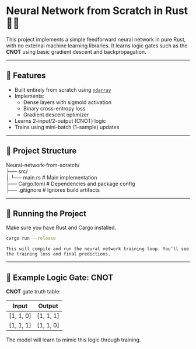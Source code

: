 # Neural Network from Scratch in Rust 🧠🦀

This project implements a simple feedforward neural network in pure Rust, with no external machine learning libraries. It learns logic gates such as the **CNOT**  using basic gradient descent and backpropagation.

---

## 🔧 Features

- Built entirely from scratch using [`ndarray`](https://docs.rs/ndarray/)
- Implements:
  - Dense layers with sigmoid activation
  - Binary cross-entropy loss
  - Gradient descent optimizer
- Learns 2-input/2-output (CNOT) logic
- Trains using mini-batch (1-sample) updates

---

## 📁 Project Structure

Neural-network-from-scratch/  
├── src/  
│ └── main.rs # Main implementation  
├── Cargo.toml # Dependencies and package config  
├── .gitignore # Ignores build artifacts

---
## 🚀 Running the Project

Make sure you have Rust and Cargo installed.

```bash
cargo run --release
```

	This will compile and run the neural network training loop. You’ll see the training loss and final predictions.

---
## 🧪 Example Logic Gate: **CNOT**

**CNOT** gate truth table:

|Input|Output|
|---|---|
|[1, 1, 0]|[1, 1, 1]|
|[1, 1, 1]|[1, 1, 0]|

The model will learn to mimic this logic through training.
